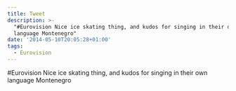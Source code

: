 ```yaml
---
title: Tweet
description: >-
  "#Eurovision Nice ice skating thing, and kudos for singing in their own
  language Montenegro"
date: '2014-05-10T20:05:28+01:00'
tags:
  - Eurovision
---
```

#Eurovision Nice ice skating thing, and kudos for singing in their own language Montenegro
